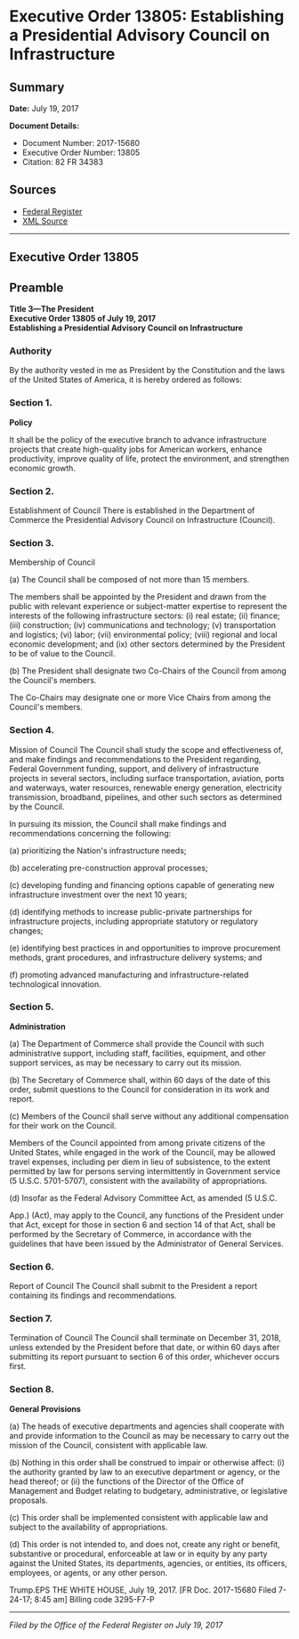 # Executive Order 13805: Establishing a Presidential Advisory Council on Infrastructure

## Summary

**Date:** July 19, 2017

**Document Details:**
- Document Number: 2017-15680
- Executive Order Number: 13805
- Citation: 82 FR 34383

## Sources
- [Federal Register](https://www.federalregister.gov/documents/2017/07/25/2017-15680/establishing-a-presidential-advisory-council-on-infrastructure)
- [XML Source](https://www.federalregister.gov/documents/full_text/xml/2017/07/25/2017-15680.xml)

---

## Executive Order 13805

## Preamble

**Title 3—The President**  
**Executive Order 13805 of July 19, 2017**  
**Establishing a Presidential Advisory Council on Infrastructure**

### Authority

By the authority vested in me as President by the Constitution and the laws of the United States of America, it is hereby ordered as follows:
### Section 1.

**Policy**

It shall be the policy of the executive branch to advance infrastructure projects that create high-quality jobs for American workers, enhance productivity, improve quality of life, protect the environment, and strengthen economic growth.
### Section 2.

Establishment of Council
There is established in the Department of Commerce the Presidential Advisory Council on Infrastructure (Council).
### Section 3.

Membership of Council

(a) The Council shall be composed of not more than 15 members.

The members shall be appointed by the President and drawn from the public with relevant experience or subject-matter expertise to represent the interests of the following infrastructure sectors:
    (i) real estate;
    (ii) finance;
    (iii) construction;
    (iv) communications and technology;
    (v) transportation and logistics;
    (vi) labor;
    (vii) environmental policy;
    (viii) regional and local economic development; and
    (ix) other sectors determined by the President to be of value to the Council.

(b) The President shall designate two Co-Chairs of the Council from among the Council's members.

The Co-Chairs may designate one or more Vice Chairs from among the Council's members.
### Section 4.

Mission of Council
The Council shall study the scope and effectiveness of, and make findings and recommendations to the President regarding, Federal Government funding, support, and delivery of infrastructure projects in several sectors, including surface transportation, aviation, ports and waterways, water resources, renewable energy generation, electricity transmission, broadband, pipelines, and other such sectors as determined by the Council.

In pursuing its mission, the Council shall make findings and recommendations concerning the following:

(a) prioritizing the Nation's infrastructure needs;

(b) accelerating pre-construction approval processes;

(c) developing funding and financing options capable of generating new infrastructure investment over the next 10 years;

(d) identifying methods to increase public-private partnerships for infrastructure projects, including appropriate statutory or regulatory changes;

(e) identifying best practices in and opportunities to improve procurement methods, grant procedures, and infrastructure delivery systems; and

(f) promoting advanced manufacturing and infrastructure-related technological innovation.
### Section 5.

**Administration**

(a) The Department of Commerce shall provide the Council with such administrative support, including staff, facilities, equipment, and other support services, as may be necessary to carry out its mission.

(b) The Secretary of Commerce shall, within 60 days of the date of this order, submit questions to the Council for consideration in its work and report.

(c) Members of the Council shall serve without any additional compensation for their work on the Council.

Members of the Council appointed from among private citizens of the United States, while engaged in the work of the Council, may be allowed travel expenses, including per diem in lieu of subsistence, to the extent permitted by law for persons serving intermittently in Government service (5 U.S.C. 5701-5707), consistent with the availability of appropriations.

(d) Insofar as the Federal Advisory Committee Act, as amended (5 U.S.C.

App.) (Act), may apply to the Council, any functions of the President under that Act, except for those in section 6 and section 14 of that Act, shall be performed by the Secretary of Commerce, in accordance with the guidelines that have been issued by the Administrator of General Services.
### Section 6.

Report of Council
The Council shall submit to the President a report containing its findings and recommendations.
### Section 7.

Termination of Council
The Council shall terminate on December 31, 2018, unless extended by the President before that date, or within 60 days after submitting its report pursuant to section 6 of this order, whichever occurs first.
### Section 8.

**General Provisions**

(a) The heads of executive departments and agencies shall cooperate with and provide information to the Council as may be necessary to carry out the mission of the Council, consistent with applicable law.

(b) Nothing in this order shall be construed to impair or otherwise affect:
    (i) the authority granted by law to an executive department or agency, or the head thereof; or
    (ii) the functions of the Director of the Office of Management and Budget relating to budgetary, administrative, or legislative proposals.

(c) This order shall be implemented consistent with applicable law and subject to the availability of appropriations.

(d) This order is not intended to, and does not, create any right or benefit, substantive or procedural, enforceable at law or in equity by any party against the United States, its departments, agencies, or entities, its officers, employees, or agents, or any other person.

Trump.EPS
THE WHITE HOUSE,
July 19, 2017.
[FR Doc. 2017-15680 
Filed 7-24-17; 8:45 am]
Billing code 3295-F7-P

---

*Filed by the Office of the Federal Register on July 19, 2017*

